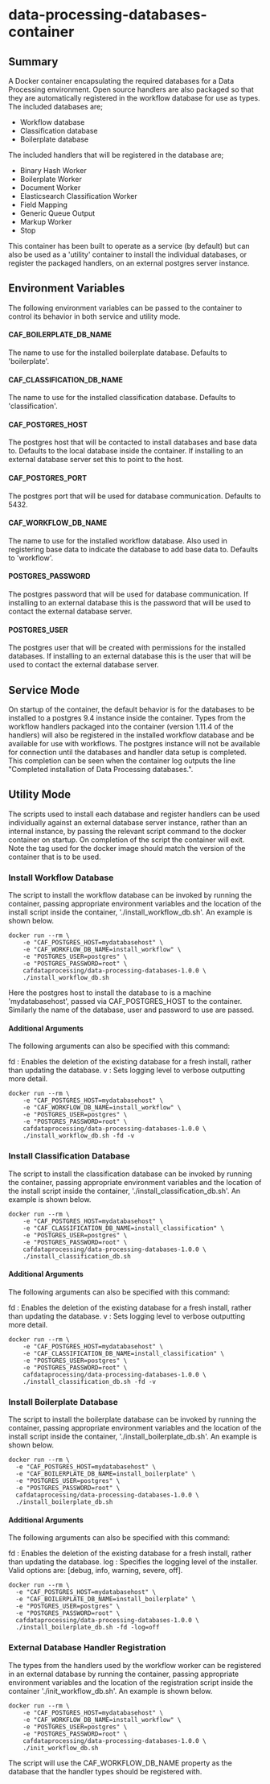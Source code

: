 # data-processing-databases-container

## Summary

A Docker container encapsulating the required databases for a Data Processing environment. Open source handlers are also packaged so that they are automatically registered in the workflow database for use as types. The included databases are;

* Workflow database
* Classification database
* Boilerplate database 

The included handlers that will be registered in the database are;

* Binary Hash Worker
* Boilerplate Worker
* Document Worker
* Elasticsearch Classification Worker
* Field Mapping
* Generic Queue Output
* Markup Worker
* Stop

This container has been built to operate as a service (by default) but can also be used as a 'utility' container to install the individual databases, or register the packaged handlers, on an external postgres server instance.

## Environment Variables

The following environment variables can be passed to the container to control its behavior in both service and utility mode.

#### CAF_BOILERPLATE_DB_NAME

The name to use for the installed boilerplate database. Defaults to 'boilerplate'.

#### CAF_CLASSIFICATION_DB_NAME

The name to use for the installed classification database. Defaults to 'classification'.

#### CAF_POSTGRES_HOST

The postgres host that will be contacted to install databases and base data to. Defaults to the local database inside the container. If installing to an external database server set this to point to the host.

#### CAF_POSTGRES_PORT

The postgres port that will be used for database communication. Defaults to 5432.

#### CAF_WORKFLOW_DB_NAME

The name to use for the installed workflow database. Also used in registering base data to indicate the database to add base data to. Defaults to 'workflow'.

#### POSTGRES_PASSWORD

The postgres password that will be used for database communication. If installing to an external database this is the password that will be used to contact the external database server.

#### POSTGRES_USER

The postgres user that will be created with permissions for the installed databases. If installing to an external database this is the user that will be used to contact the external database server.

## Service Mode

On startup of the container, the default behavior is for the databases to be installed to a postgres 9.4 instance inside the container. Types from the workflow handlers packaged into the container (version 1.11.4 of the handlers) will also be registered in the installed workflow database and be available for use with workflows. The postgres instance will not be available for connection until the databases and handler data setup is completed. This completion can be seen when the container log outputs the line "Completed installation of Data Processing databases.".

## Utility Mode

The scripts used to install each database and register handlers can be used individually against an external database server instance, rather than an internal instance, by passing the relevant script command to the docker container on startup. On completion of the script the container will exit. Note the tag used for the docker image should match the version of the container that is to be used.

### Install Workflow Database

The script to install the workflow database can be invoked by running the container, passing appropriate environment variables and the location of the install script inside the container, './install_workflow_db.sh'. An example is shown below.

```
docker run --rm \
	-e "CAF_POSTGRES_HOST=mydatabasehost" \
	-e "CAF_WORKFLOW_DB_NAME=install_workflow" \
	-e "POSTGRES_USER=postgres" \
	-e "POSTGRES_PASSWORD=root" \
	cafdataprocessing/data-processing-databases-1.0.0 \
	./install_workflow_db.sh
```

Here the postgres host to install the database to is a machine 'mydatabasehost', passed via CAF_POSTGRES_HOST to the container. Similarly the name of the database, user and password to use are passed.

#### Additional Arguments

The following arguments can also be specified with this command:

fd : Enables the deletion of the existing database for a fresh install, rather than updating the database.
v : Sets logging level to verbose outputting more detail.

```
docker run --rm \
	-e "CAF_POSTGRES_HOST=mydatabasehost" \
	-e "CAF_WORKFLOW_DB_NAME=install_workflow" \
	-e "POSTGRES_USER=postgres" \
	-e "POSTGRES_PASSWORD=root" \
	cafdataprocessing/data-processing-databases-1.0.0 \
	./install_workflow_db.sh -fd -v
```

### Install Classification Database

The script to install the classification database can be invoked by running the container, passing appropriate environment variables and the location of the install script inside the container, './install_classification_db.sh'. An example is shown below.

```
docker run --rm \
	-e "CAF_POSTGRES_HOST=mydatabasehost" \
	-e "CAF_CLASSIFICATION_DB_NAME=install_classification" \
	-e "POSTGRES_USER=postgres" \
	-e "POSTGRES_PASSWORD=root" \
	cafdataprocessing/data-processing-databases-1.0.0 \
	./install_classification_db.sh
```

#### Additional Arguments

The following arguments can also be specified with this command:

fd : Enables the deletion of the existing database for a fresh install, rather than updating the database.
v : Sets logging level to verbose outputting more detail.

```
docker run --rm \
	-e "CAF_POSTGRES_HOST=mydatabasehost" \
	-e "CAF_CLASSIFICATION_DB_NAME=install_classification" \
	-e "POSTGRES_USER=postgres" \
	-e "POSTGRES_PASSWORD=root" \
	cafdataprocessing/data-processing-databases-1.0.0 \
	./install_classification_db.sh -fd -v
```

### Install Boilerplate Database

The script to install the boilerplate database can be invoked by running the container, passing appropriate environment variables and the location of the install script inside the container, './install_boilerplate_db.sh'. An example is shown below.

```
docker run --rm \
  -e "CAF_POSTGRES_HOST=mydatabasehost" \
  -e "CAF_BOILERPLATE_DB_NAME=install_boilerplate" \
  -e "POSTGRES_USER=postgres" \
  -e "POSTGRES_PASSWORD=root" \
  cafdataprocessing/data-processing-databases-1.0.0 \
  ./install_boilerplate_db.sh
```

#### Additional Arguments

The following arguments can also be specified with this command:

fd : Enables the deletion of the existing database for a fresh install, rather than updating the database.
log : Specifies the logging level of the installer. Valid options are: [debug, info, warning, severe, off].

```
docker run --rm \
  -e "CAF_POSTGRES_HOST=mydatabasehost" \
  -e "CAF_BOILERPLATE_DB_NAME=install_boilerplate" \
  -e "POSTGRES_USER=postgres" \
  -e "POSTGRES_PASSWORD=root" \
  cafdataprocessing/data-processing-databases-1.0.0 \
  ./install_boilerplate_db.sh -fd -log=off
```

### External Database Handler Registration

The types from the handlers used by the workflow worker can be registered in an external database by running the container, passing appropriate environment variables and the location of the registration script inside the container './init_workflow_db.sh'. An example is shown below.

```
docker run --rm \
	-e "CAF_POSTGRES_HOST=mydatabasehost" \
	-e "CAF_WORKFLOW_DB_NAME=install_workflow" \
	-e "POSTGRES_USER=postgres" \
	-e "POSTGRES_PASSWORD=root" \
	cafdataprocessing/data-processing-databases-1.0.0 \
	./init_workflow_db.sh
```

The script will use the CAF_WORKFLOW_DB_NAME property as the database that the handler types should be registered with.